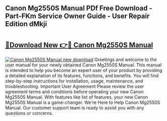 ## Canon Mg2550S Manual PDf Free Download - Part-FKm Service Owner Guide - User Repair Edition dMkji

# <h2><a href="http://cf20078.oget.top/?id=Canon+Mg2550S+Manual">🔗Download New 👉🔴 Canon Mg2550S Manual</a></h2>

[![Canon Mg2550S Manual new download](https://i.imgur.com/5g1atiW.png)](http://cf20078.oget.top/?id=Canon+Mg2550S+Manual)
Greetings and welcome to the user manual for your newly obtained Canon Mg2550S Manual. This manual is intended to help you become an expert user of your product by providing a detailed explanation of its features, functions, and benefits. You will find step-by-step instructions for installation, usage, maintenance, and troubleshooting. Important User Agreement Please review the user agreement terms and conditions before operating your new Canon Mg2550S Manual. With features like list of features, your new Canon Mg2550S Manual is a game-changer. We're Here to Help Canon Mg2550S Manual. Our customer support team is ready to assist you with any questions or concerns.
